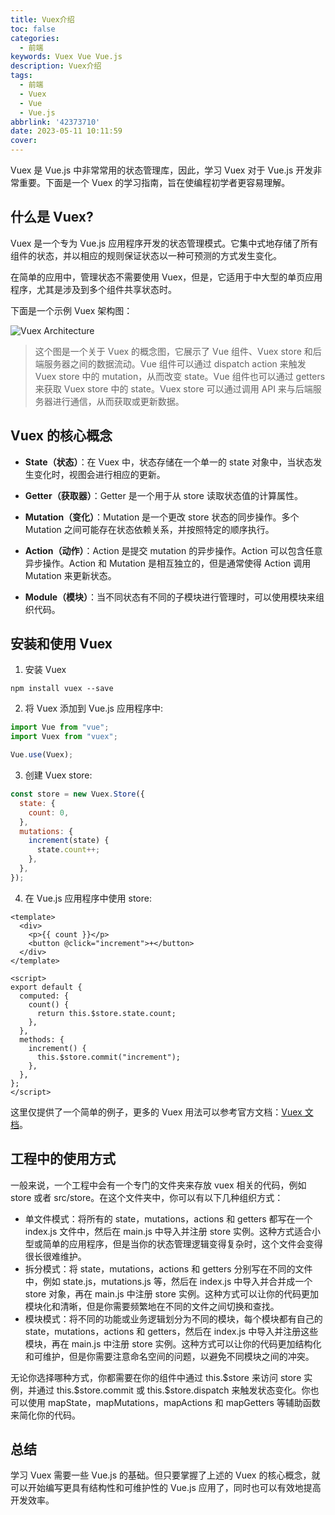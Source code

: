 ```yaml
---
title: Vuex介绍
toc: false
categories:
  - 前端
keywords: Vuex Vue Vue.js
description: Vuex介绍
tags:
  - 前端
  - Vuex
  - Vue
  - Vue.js
abbrlink: '42373710'
date: 2023-05-11 10:11:59
cover:
---
```


Vuex 是 Vue.js 中非常常用的状态管理库，因此，学习 Vuex 对于 Vue.js 开发非常重要。下面是一个 Vuex 的学习指南，旨在使编程初学者更容易理解。

<!--more-->

## 什么是 Vuex?

Vuex 是一个专为 Vue.js 应用程序开发的状态管理模式。它集中式地存储了所有组件的状态，并以相应的规则保证状态以一种可预测的方式发生变化。

在简单的应用中，管理状态不需要使用 Vuex，但是，它适用于中大型的单页应用程序，尤其是涉及到多个组件共享状态时。

下面是一个示例 Vuex 架构图：

![Vuex Architecture](https://vuex.vuejs.org/vuex.png)

> 这个图是一个关于 Vuex 的概念图，它展示了 Vue 组件、Vuex store 和后端服务器之间的数据流动。Vue 组件可以通过 dispatch action 来触发 Vuex store 中的 mutation，从而改变 state。Vue 组件也可以通过 getters 来获取 Vuex store 中的 state。Vuex store 可以通过调用 API 来与后端服务器进行通信，从而获取或更新数据。

## Vuex 的核心概念

- **State（状态）**：在 Vuex 中，状态存储在一个单一的 state 对象中，当状态发生变化时，视图会进行相应的更新。

- **Getter（获取器）**：Getter 是一个用于从 store 读取状态值的计算属性。

- **Mutation（变化）**：Mutation 是一个更改 store 状态的同步操作。多个 Mutation 之间可能存在状态依赖关系，并按照特定的顺序执行。

- **Action（动作）**：Action 是提交 mutation 的异步操作。Action 可以包含任意异步操作。Action 和 Mutation 是相互独立的，但是通常使得 Action 调用 Mutation 来更新状态。

- **Module（模块）**：当不同状态有不同的子模块进行管理时，可以使用模块来组织代码。

## 安装和使用 Vuex

1. 安装 Vuex

```
npm install vuex --save
```

2. 将 Vuex 添加到 Vue.js 应用程序中:

```javascript
import Vue from "vue";
import Vuex from "vuex";

Vue.use(Vuex);
```

3. 创建 Vuex store:

```javascript
const store = new Vuex.Store({
  state: {
    count: 0,
  },
  mutations: {
    increment(state) {
      state.count++;
    },
  },
});
```

4. 在 Vue.js 应用程序中使用 store:

```vue
<template>
  <div>
    <p>{{ count }}</p>
    <button @click="increment">+</button>
  </div>
</template>

<script>
export default {
  computed: {
    count() {
      return this.$store.state.count;
    },
  },
  methods: {
    increment() {
      this.$store.commit("increment");
    },
  },
};
</script>
```

这里仅提供了一个简单的例子，更多的 Vuex 用法可以参考官方文档：[Vuex 文档](https://vuex.vuejs.org/)。

## 工程中的使用方式

一般来说，一个工程中会有一个专门的文件夹来存放 vuex 相关的代码，例如 store 或者 src/store。在这个文件夹中，你可以有以下几种组织方式：

- 单文件模式：将所有的 state，mutations，actions 和 getters 都写在一个 index.js 文件中，然后在 main.js 中导入并注册 store 实例。这种方式适合小型或简单的应用程序，但是当你的状态管理逻辑变得复杂时，这个文件会变得很长很难维护。
- 拆分模式：将 state，mutations，actions 和 getters 分别写在不同的文件中，例如 state.js，mutations.js 等，然后在 index.js 中导入并合并成一个 store 对象，再在 main.js 中注册 store 实例。这种方式可以让你的代码更加模块化和清晰，但是你需要频繁地在不同的文件之间切换和查找。
- 模块模式：将不同的功能或业务逻辑划分为不同的模块，每个模块都有自己的 state，mutations，actions 和 getters，然后在 index.js 中导入并注册这些模块，再在 main.js 中注册 store 实例。这种方式可以让你的代码更加结构化和可维护，但是你需要注意命名空间的问题，以避免不同模块之间的冲突。

无论你选择哪种方式，你都需要在你的组件中通过 this.\$store 来访问 store 实例，并通过 this.\$store.commit 或 this.\$store.dispatch 来触发状态变化。你也可以使用 mapState，mapMutations，mapActions 和 mapGetters 等辅助函数来简化你的代码。

## 总结

学习 Vuex 需要一些 Vue.js 的基础。但只要掌握了上述的 Vuex 的核心概念，就可以开始编写更具有结构性和可维护性的 Vue.js 应用了，同时也可以有效地提高开发效率。
